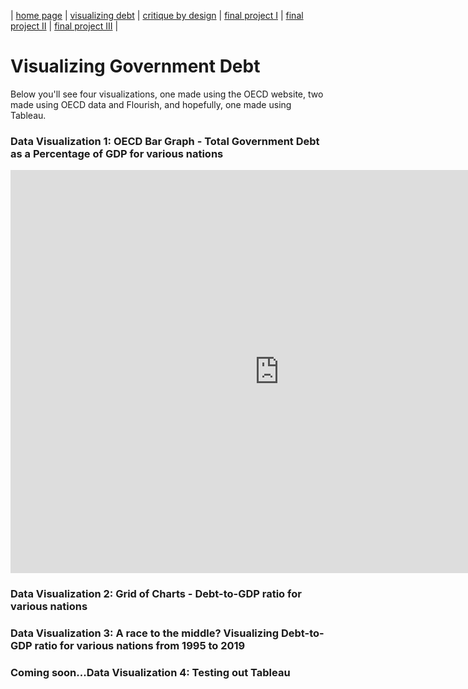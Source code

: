 | [home page](https://cmustudent.github.io/tswd-portfolio-templates/) | [visualizing debt](visualizing-government-debt) | [critique by design](critique-by-design) | [final project I](final-project-part-one) | [final project II](final-project-part-two) | [final project III](final-project-part-three) |

# Visualizing Government Debt
Below you'll see four visualizations, one made using the OECD website, two made using OECD data and Flourish, and hopefully, one made using Tableau.

### Data Visualization 1:  OECD Bar Graph - Total Government Debt as a Percentage of GDP for various nations
<iframe src="https://data.oecd.org/chart/6Y2C" width="860" height="645" style="border: 0" mozallowfullscreen="true" webkitallowfullscreen="true" allowfullscreen="true"><a href="https://data.oecd.org/chart/6Y2C" target="_blank">OECD Chart: General government debt, Total, % of GDP, Annual, 2019</a></iframe>

### Data Visualization 2:  Grid of Charts - Debt-to-GDP ratio for various nations
<div class="flourish-embed flourish-chart" data-src="visualisation/12587103"><script src="https://public.flourish.studio/resources/embed.js"></script></div>

### Data Visualization 3:  A race to the middle?  Visualizing Debt-to-GDP ratio for various nations from 1995 to 2019
<div class="flourish-embed flourish-chart" data-src="visualisation/12596191"><script src="https://public.flourish.studio/resources/embed.js"></script></div>

<div class="flourish-embed flourish-chart" data-src="visualisation/12591258"><script src="https://public.flourish.studio/resources/embed.js"></script></div>

### Coming soon...Data Visualization 4:  Testing out Tableau
